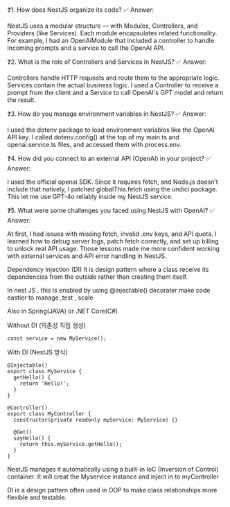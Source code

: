 ❓1. How does NestJS organize its code?
✅ Answer:

NestJS uses a modular structure — with Modules, Controllers, and Providers (like Services).
 Each module encapsulates related functionality. 
 For example, I had an OpenAiModule that included a 
 controller to handle incoming prompts and 
 a service to call the OpenAI API.

❓2. What is the role of Controllers and Services in NestJS?
✅ Answer:

Controllers handle HTTP requests and route them to the appropriate logic.
 Services contain the actual business logic. 
 I used a Controller to receive a prompt from the client and a 
 Service to call OpenAI's GPT model and return the result.

❓3. How do you manage environment variables in NestJS?
✅ Answer:

I used the dotenv package to load environment variables like the OpenAI API key. 
I called dotenv.config() at the top of my main.ts and openai.service.ts files,
 and accessed them with process.env.

❓4. How did you connect to an external API (OpenAI) in your project?
✅ Answer:

I used the official openai SDK.
 Since it requires fetch, and Node.js doesn’t include that natively,
  I patched globalThis.fetch using the undici package. 
  This let me use GPT-4o reliably inside my NestJS service.

❓5. What were some challenges you faced using NestJS with OpenAI?
✅ Answer:

At first, I had issues with missing fetch,
 invalid .env keys, and API quota. 
 I learned how to debug server logs, 
 patch fetch correctly, and set up billing to unlock real API usage. 
 Those lessons made me more confident working with external services and API error handling in NestJS.






 Dependency Injection (DI)
 It is design pattern where a class receive its dependencies from the outside rather than creating them itself.

 In nest JS , this is enabled by using @injectable() decorater
 make code eastier to manage ,test , scale


 Also in Spring(JAVA) or .NET Core(C#)


 Without DI (의존성 직접 생성)
```
const service = new MyService();

```
With DI (NestJS 방식)
```
@Injectable()
export class MyService {
  getHello() {
    return 'Hello!';
  }
}

@Controller()
export class MyController {
  constructor(private readonly myService: MyService) {}

  @Get()
  sayHello() {
    return this.myService.getHello();
  }
}
```

NestJS manages it automatically using a built-in IoC (Inversion of Control) container.
It will creat the Myservice instance and inject in to myController 

DI is a design pattern often used in OOP to make class relationships more flexible and testable.
